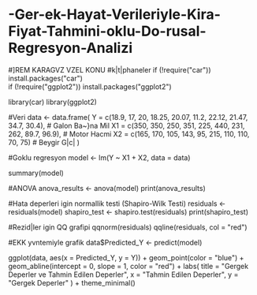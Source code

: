 # -Ger-ek-Hayat-Verileriyle-Kira-Fiyat-Tahmini-oklu-Do-rusal-Regresyon-Analizi
#]REM KARAGVZ VZEL KONU
#k|t|phaneler
if (!require("car")) install.packages("car")  
if (!require("ggplot2")) install.packages("ggplot2")  

library(car)
library(ggplot2)

#Veri
data <- data.frame(
  Y = c(18.9, 17, 20, 18.25, 20.07, 11.2, 22.12, 21.47, 34.7, 30.4),  # Galon Ba~}na Mil
  X1 = c(350, 350, 250, 351, 225, 440, 231, 262, 89.7, 96.9),        # Motor Hacmi
  X2 = c(165, 170, 105, 143, 95, 215, 110, 110, 70, 75)              # Beygir G|c|
)

#Goklu regresyon 
model <- lm(Y ~ X1 + X2, data = data)

summary(model)

#ANOVA 
anova_results <- anova(model)
print(anova_results)

#Hata deperleri igin normallik testi (Shapiro-Wilk Testi)
residuals <- residuals(model)
shapiro_test <- shapiro.test(residuals)
print(shapiro_test)

#Rezid|ler igin QQ grafipi 
qqnorm(residuals)
qqline(residuals, col = "red")

#EKK  yvntemiyle grafik
data$Predicted_Y <- predict(model)

ggplot(data, aes(x = Predicted_Y, y = Y)) +
  geom_point(color = "blue") +
  geom_abline(intercept = 0, slope = 1, color = "red") +
  labs(
    title = "Gergek Deperler ve Tahmin Edilen Deperler",
    x = "Tahmin Edilen Deperler",
    y = "Gergek Deperler"
  ) +
  theme_minimal()


